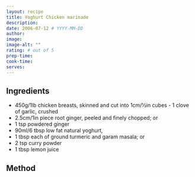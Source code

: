 ```yaml
---
layout: recipe
title: Yoghurt Chicken marinade
description:
date: 2006-07-12 # YYYY-MM-DD
author:
image:
image-alt: ""
rating: # out of 5
prep-time:
cook-time:
serves:
---
```


## Ingredients
- 450g/1lb chicken breasts, skinned and cut into 1cm/½in cubes
- 1 clove of garlic, crushed 
- 2.5cm/1in piece root ginger, peeled and finely chopped; or 
- 1 tsp powdered ginger 
- 90ml/6 tbsp low fat natural yoghurt, 
- 1 tbsp each of ground turmeric and garam masala; or 
- 2 tsp curry powder 
- 1 tbsp lemon juice

## Method
